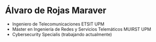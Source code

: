 # Álvaro de Rojas Maraver
* Ingeniero de Telecomunicaciones ETSIT UPM
* Máster en Ingeniería de Redes y Servicios Telemáticos MUIRST UPM
* Cybersecurity Specialis (trabajando actualmente)
